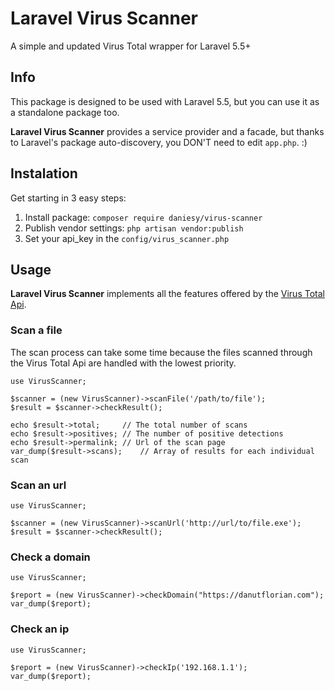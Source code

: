 # Laravel Virus Scanner
A simple and updated Virus Total wrapper for Laravel 5.5+


## Info

 This package is designed to be used with Laravel 5.5, but you can use it as a standalone package too.

**Laravel Virus Scanner** provides a service provider and a facade, but thanks to Laravel's package auto-discovery, you DON'T need to edit `app.php`. :)


## Instalation

Get starting in 3 easy steps:

1. Install package: `composer require daniesy/virus-scanner`
2. Publish vendor settings: `php artisan vendor:publish`
3. Set your api_key in the `config/virus_scanner.php`


## Usage

**Laravel Virus Scanner** implements all the features offered by the [Virus Total Api](https://www.virustotal.com/en/documentation/public-api/#getting-url-scans). 

### Scan a file

The scan process can take some time because the files scanned through the Virus Total Api are handled with the lowest priority.

    use VirusScanner;
    
    $scanner = (new VirusScanner)->scanFile('/path/to/file');
    $result = $scanner->checkResult();
    
    echo $result->total; 	 // The total number of scans
    echo $result->positives; // The number of positive detections
    echo $result->permalink; // Url of the scan page
    var_dump($result->scans); 	 // Array of results for each individual scan
   
   
### Scan an url

    use VirusScanner;
    
    $scanner = (new VirusScanner)->scanUrl('http://url/to/file.exe');
    $result = $scanner->checkResult();
    

### Check a domain

    use VirusScanner;
    
    $report = (new VirusScanner)->checkDomain("https://danutflorian.com");
    var_dump($report);
    
### Check an ip

	use VirusScanner;
    
    $report = (new VirusScanner)->checkIp('192.168.1.1');
    var_dump($report);
    




